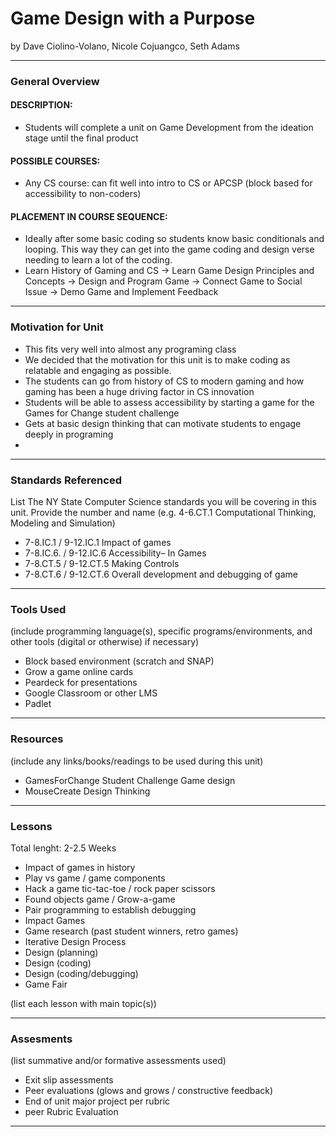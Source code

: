 # Game Design with a Purpose
by Dave Ciolino-Volano, Nicole Cojuangco, Seth Adams

-----

### General Overview
#### DESCRIPTION:
* Students will complete a unit on Game Development from the ideation stage until the final product
#### POSSIBLE COURSES:
* Any CS course: can fit well into intro to CS or APCSP (block based for accessibility to non-coders)
#### PLACEMENT IN COURSE SEQUENCE:
* Ideally after some basic coding so students know basic conditionals and looping.  This way they can get into the game coding and design verse needing to learn a lot of the coding.
* Learn History of Gaming and CS -> Learn Game Design Principles and Concepts -> Design and Program Game -> Connect Game to Social Issue -> Demo Game and Implement Feedback

---

### Motivation for Unit
* This fits very well into almost any programing class
* We decided that the motivation for this unit is to make coding as relatable and engaging as possible. 
* The students can go from history of CS to modern gaming and how gaming has been a huge driving factor in CS innovation
* Students will be able to assess accessibility by starting a game for the Games for Change student challenge
* Gets at basic design thinking that can motivate students to engage deeply in programing
* 

---

### Standards Referenced
List The NY State Computer Science standards you will be covering in this unit. Provide the number and name (e.g. 4-6.CT.1 Computational Thinking, Modeling and Simulation)
* 7-8.IC.1 / 9-12.IC.1 Impact of games 
* 7-8.IC.6. / 9-12.IC.6 Accessibility– In Games
* 7-8.CT.5 / 9-12.CT.5 Making Controls
* 7-8.CT.6 / 9-12.CT.6 Overall development and debugging of game

---

### Tools Used
(include programming language(s), specific programs/environments, and other tools (digital or otherwise) if necessary)
* Block based environment (scratch and SNAP)
* Grow a game online cards
* Peardeck for presentations
* Google Classroom or other LMS
* Padlet

---

### Resources
(include any links/books/readings to be used during this unit)
* GamesForChange Student Challenge Game design
* MouseCreate Design Thinking

---

### Lessons
Total lenght: 2-2.5 Weeks
* Impact of games in history
* Play vs game / game components
* Hack a game tic-tac-toe / rock paper scissors
* Found objects game / Grow-a-game
* Pair programming to establish debugging
* Impact Games 
* Game research (past student winners, retro games)
* Iterative Design Process 
* Design (planning) 
* Design (coding) 
* Design (coding/debugging)
* Game Fair

(list each lesson with main topic(s))

---

### Assesments
(list summative and/or formative assessments used)
* Exit slip assessments 
* Peer evaluations (glows and grows / constructive feedback)
* End of unit major project per rubric
* peer Rubric Evaluation

---
